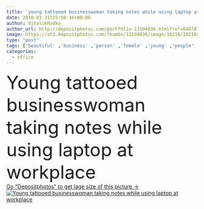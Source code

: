 ```yaml
---
title: 'young tattooed businesswoman taking notes while using laptop at workplace'
date: 2018-01-31T15:50:36+00:00
author: VitalikRadko
author_url: http://depositphotos.com/portfolio-13194036.html?ref=64678756
image: https://st3.depositphotos.com/thumbs/13194036/image/18216/182165028/api_thumb_450.jpg?forcejpeg=true
type: "post"
tags: ['beautiful' ,'business' ,'person' ,'female' ,'young' ,'people' ,'cup' ,'european' ,'coffee' ,'drink' ,'pretty' ,'office' ,'beverage' ,'woman' ,'electronic' ,'working' ,'manager' ,'laptop' ,'notebook' ,'work' ,'writing' ,'notepad' ,'indoors' ,'inside' ,'using' ,'alone' ,'attractive' ,'executive' ,'gadget' ,'workplace' ,'workspace' ,'businesswoman' ,'tattooed' ,'tattoos' ,'professional occupation' ,'formal wear' ,'Taking notes' ,'caucasian woman' ,'digital device' ]
categories: 
  - office
---
```

<div aling="center">
            <font size="60"> Young tattooed businesswoman taking notes while using laptop at workplace</font>   
</div>
<div>
    <a href='https://depositphotos.com/182165028/stock-photo-young-tattooed-businesswoman-taking-notes.html?ref=64678756' target=_blank > Go "Depositphotos" to get lage size of this picture ->
        <img href='https://depositphotos.com/182165028/stock-photo-young-tattooed-businesswoman-taking-notes.html?ref=64678756' src='https://st3.depositphotos.com/13194036/18216/i/950/depositphotos_182165028-stock-photo-young-tattooed-businesswoman-taking-notes.jpg?forcejpeg=true' alt='Young tattooed businesswoman taking notes while using laptop at workplace' >
    </a>
</div>
